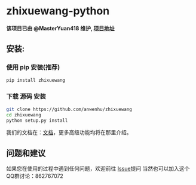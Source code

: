 # zhixuewang-python
**该项目已由 @MasterYuan418 维护, [项目地址](https://github.com/MasterYuan418/zhixue-middleware)**
## 安装:

### 使用 pip 安装(推荐)
```bash
pip install zhixuewang
```
### 下载 源码 安装
```bash
git clone https://github.com/anwenhu/zhixuewang
cd zhixuewang
python setup.py install
```

我们的文档在：[文档](https://zxdoc.risconn.com)，更多高级功能均将在那里介绍。


## 问题和建议
如果您在使用的过程中遇到任何问题，欢迎前往 [Issue](https://github.com/anwenhu/zhixuewang/issues)提问
当然也可以加入这个QQ群讨论：862767072
